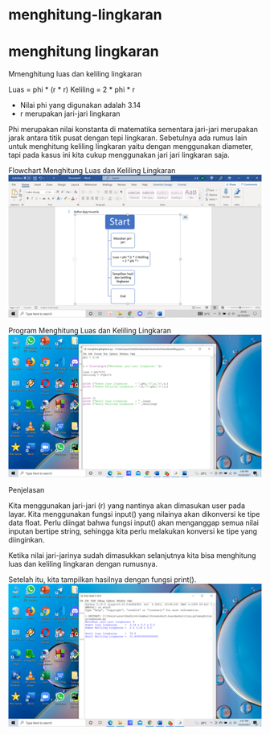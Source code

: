 # menghitung-lingkaran
# menghitung lingkaran
Mmenghitung luas dan keliling lingkaran

Luas     = phi * (r * r)
Keliling = 2 * phi * r

- Nilai phi yang digunakan adalah 3.14
- r merupakan jari-jari lingkaran

Phi merupakan nilai konstanta di matematika sementara jari-jari merupakan jarak antara titik pusat dengan tepi lingkaran. Sebetulnya ada rumus lain untuk menghitung keliling lingkaran yaitu dengan menggunakan diameter, tapi pada kasus ini kita cukup menggunakan jari jari lingkaran saja.

Flowchart Menghitung Luas dan Keliling Lingkaran
<img src="https://github.com/delfiansteel/menghitung-lingkaran/blob/main/screenshot/1.png">


Program Menghitung Luas dan Keliling Lingkaran 
<img src="https://github.com/delfiansteel/menghitung-lingkaran/blob/main/screenshot/2.png">

Penjelasan

Kita menggunakan jari-jari (r) yang nantinya akan dimasukan user pada layar. Kita menggunakan fungsi input() yang nilainya akan dikonversi ke tipe data float. Perlu diingat bahwa fungsi input() akan menganggap semua nilai inputan bertipe string, sehingga kita perlu melakukan konversi ke tipe yang diinginkan.

Ketika nilai jari-jarinya sudah dimasukkan selanjutnya kita bisa menghitung luas dan keliling lingkaran dengan rumusnya.

Setelah itu, kita tampilkan hasilnya dengan fungsi print().
<img src="https://github.com/delfiansteel/menghitung-lingkaran/blob/main/screenshot/3.png">